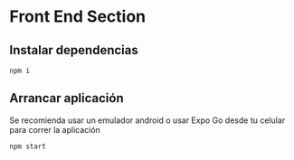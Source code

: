 # Front End Section

## Instalar dependencias
```
npm i
```
## Arrancar aplicación
Se recomienda usar un emulador android o usar Expo Go desde tu celular para correr la aplicación
```
npm start
```
